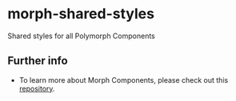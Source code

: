 # morph-shared-styles
Shared styles for all Polymorph Components

## Further info

- To learn more about Morph Components, please check out this [repository][Main Page].

[Main Page]: https://github.com/moduware/polymorph-components